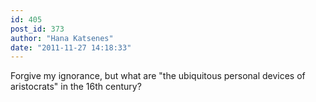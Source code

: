 ```yaml
---
id: 405
post_id: 373
author: "Hana Katsenes"
date: "2011-11-27 14:18:33"
---
```

Forgive my ignorance, but what are "the ubiquitous personal devices of aristocrats" in the 16th century?
